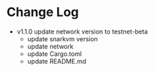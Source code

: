 # Change Log
- v1.1.0 update network version to testnet-beta
  - update snarkvm version
  - update network
  - update Cargo.toml
  - update README.md
